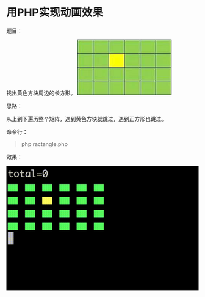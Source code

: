 # 用PHP实现动画效果

题目：

找出黄色方块周边的长方形。
![question](./img/question.jpeg "question")

思路：

从上到下遍历整个矩阵，遇到黄色方块就跳过，遇到正方形也跳过。

命令行：

>php ractangle.php

效果：

![effect](./img/result.gif "effect")
